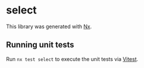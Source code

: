 # select

This library was generated with [Nx](https://nx.dev).

## Running unit tests

Run `nx test select` to execute the unit tests via [Vitest](https://vitest.dev/).
